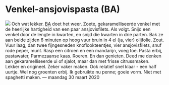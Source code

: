 # Venkel-ansjovispasta (BA)
![][image-1]
Och wat lekker. [BA][1] doet het weer. Zoete, gekaramelliseerde venkel met de heerlijke hartigheid van een paar ansjovisfilets. Als volgt. Snijd een venkel door de lengte in kwarten, en snijd die kwarten in drie parten. Bak ze aan beide zijden 6 minuten op hoog vuur bruin in 4 el (ja, vier) olijfolie. Zout. Vuur laag, dan twee fijngesneden knoflookteentjes, vier ansjovisfilets, snuf rode peper, munt. Rasp een citroen en een mandarijn, voeg toe. Pasta erbij, pastawater, Parmezaanse kaas. Roeren. En dan genieten. Deed me denken aan gekaramelliseerde ui of sjalot, maar dan met frisse citrussmaken. Lekker en origineel. Zeker vaker maken. Ook relatief snel klaar - een half uurtje. Wel nog groenten erbij. Ik gebruikte nu penne; goeie vorm. Niet met spaghetti maken.
— maandag 30 maart 2020

[1]:	https://www.bonappetit.com/recipe/rigatoni-with-fennel-and-anchovies

[image-1]:	https://assets.bonappetit.com/photos/5e6bb3bd97812f0008bb8bf5/16:9/w_5120,c_limit/0420-Pasta-Rigatoni-With-Fennel-Anchovies.jpg